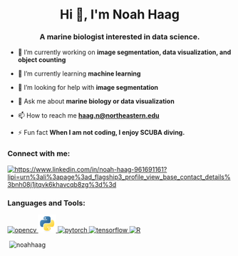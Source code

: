 <h1 align="center">Hi 👋, I'm Noah Haag</h1>
<h3 align="center">A marine biologist interested in data science.</h3>

- 🔭 I’m currently working on **image segmentation, data visualization, and object counting**

- 🌱 I’m currently learning **machine learning**

- 🤝 I’m looking for help with **image segmentation**

- 💬 Ask me about **marine biology or data visualization**

- 📫 How to reach me **haag.n@northeastern.edu**

- ⚡ Fun fact **When I am not coding, I enjoy SCUBA diving.**

<h3 align="left">Connect with me:</h3>
<p align="left">
<a href="https://www.linkedin.com/in/noah-haag-961691161/"
   lipi=urn%3ali%3apage%3ad_flagship3_profile_view_base_contact_details%3bnh08j1jtqvk6khavcqb8zg%3d%3d" target="blank"><img align="center" src="https://raw.githubusercontent.com/rahuldkjain/github-profile-readme-generator/master/src/images/icons/Social/linked-in-alt.svg" alt="https://www.linkedin.com/in/noah-haag-961691161?lipi=urn%3ali%3apage%3ad_flagship3_profile_view_base_contact_details%3bnh08j1jtqvk6khavcqb8zg%3d%3d" height="30" width="40" /></a>
</p>

<h3 align="left">Languages and Tools:</h3>
<p align="left">
  <a href="https://opencv.org/" target="_blank" rel="noreferrer"> <img src="https://www.vectorlogo.zone/logos/opencv/opencv-icon.svg" alt="opencv" width="40" height="40"/> </a>
  <a href="https://www.python.org" target="_blank" rel="noreferrer"> <img src="https://raw.githubusercontent.com/devicons/devicon/master/icons/python/python-original.svg" alt="python" width="40" height="40"/> </a>
  <a href="https://pytorch.org/" target="_blank" rel="noreferrer"> <img src="https://www.vectorlogo.zone/logos/pytorch/pytorch-icon.svg" alt="pytorch" width="40" height="40"/> </a> 
  <a href="https://www.tensorflow.org" target="_blank" rel="noreferrer"> <img src="https://www.vectorlogo.zone/logos/tensorflow/tensorflow-icon.svg" alt="tensorflow" width="40" height="40"/> </a>
  <a href="https://www.r-project.org" target="_blank" rel="noreferrer"> <img src="https://www.vectorlogo.zone/logos/r-project/r-project-official.svg" alt="R" width="40" height="40"/> </a>
</p>


<p>&nbsp;<img align="center" src="https://github-readme-stats.vercel.app/api?username=noahhaag&show_icons=true&locale=en" alt="noahhaag" /></p>
